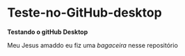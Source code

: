 # Teste-no-GitHub-desktop
**Testando o gitHub Desktop**

Meu Jesus amaddo eu fiz uma *bagaceira* nesse repositório
